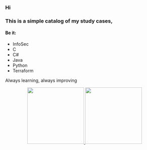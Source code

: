### Hi

### This is a simple catalog of my study cases,

#### Be it:
- InfoSec
- C
- C#
- Java
- Python
- Terraform

Always learning, always improving

<div align="center">
  <a href="https://github.com/3rdglaz">
  <img height="180em" src="https://github-readme-stats.vercel.app/api?username=3rdglaz&show_icons=true&theme=tokyonight&include_all_commits=true&count_private=true"/>
  <img height="180em" src="https://github-readme-stats.vercel.app/api/top-langs/?username=3rdglaz&layout=compact&langs_count=7&theme=tokyonight"/>
</div>

    
